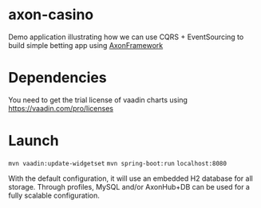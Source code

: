 # axon-casino
Demo application illustrating how we can use CQRS + EventSourcing to build simple betting app using [AxonFramework](https://github.com/AxonFramework/AxonFramework)

# Dependencies
You need to get the trial license of vaadin charts using https://vaadin.com/pro/licenses

# Launch
`mvn vaadin:update-widgetset`
`mvn spring-boot:run`
`localhost:8080`

With the default configuration, it will use an embedded H2 database for all storage. Through profiles, MySQL and/or
AxonHub+DB can be used for a fully scalable configuration.

